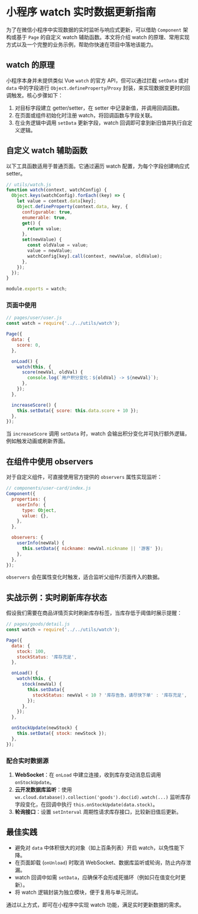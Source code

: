 # 小程序 watch 实时数据更新指南

为了在微信小程序中实现数据的实时监听与响应式更新，可以借助 `Component` 架构或基于 `Page` 的自定义 watch 辅助函数。本文将介绍 watch 的原理、常用实现方式以及一个完整的业务示例，帮助你快速在项目中落地该能力。

## watch 的原理

小程序本身并未提供类似 Vue `watch` 的官方 API，但可以通过拦截 `setData` 或对 `data` 中的字段进行 `Object.defineProperty`/`Proxy` 封装，来实现数据变更时的回调触发。核心步骤如下：

1. 对目标字段建立 getter/setter，在 setter 中记录新值，并调用回调函数。
2. 在页面或组件初始化时注册 watch，将回调函数与字段关联。
3. 在业务逻辑中调用 `setData` 更新字段，watch 回调即可拿到新旧值并执行自定义逻辑。

## 自定义 watch 辅助函数

以下工具函数适用于普通页面。它通过遍历 watch 配置，为每个字段创建响应式 setter。

```js
// utils/watch.js
function watch(context, watchConfig) {
  Object.keys(watchConfig).forEach((key) => {
    let value = context.data[key];
    Object.defineProperty(context.data, key, {
      configurable: true,
      enumerable: true,
      get() {
        return value;
      },
      set(newValue) {
        const oldValue = value;
        value = newValue;
        watchConfig[key].call(context, newValue, oldValue);
      },
    });
  });
}

module.exports = watch;
```

### 页面中使用

```js
// pages/user/user.js
const watch = require('../../utils/watch');

Page({
  data: {
    score: 0,
  },

  onLoad() {
    watch(this, {
      score(newVal, oldVal) {
        console.log(`用户积分变化：${oldVal} -> ${newVal}`);
      },
    });
  },

  increaseScore() {
    this.setData({ score: this.data.score + 10 });
  },
});
```

当 `increaseScore` 调用 `setData` 时，watch 会输出积分变化并可执行额外逻辑，例如触发动画或刷新界面。

## 在组件中使用 observers

对于自定义组件，可直接使用官方提供的 `observers` 属性实现监听：

```js
// components/user-card/index.js
Component({
  properties: {
    userInfo: {
      type: Object,
      value: {},
    },
  },

  observers: {
    userInfo(newVal) {
      this.setData({ nickname: newVal.nickname || '游客' });
    },
  },
});
```

`observers` 会在属性变化时触发，适合监听父组件/页面传入的数据。

## 实战示例：实时刷新库存状态

假设我们需要在商品详情页实时刷新库存标签，当库存低于阈值时展示提醒：

```js
// pages/goods/detail.js
const watch = require('../../utils/watch');

Page({
  data: {
    stock: 100,
    stockStatus: '库存充足',
  },

  onLoad() {
    watch(this, {
      stock(newVal) {
        this.setData({
          stockStatus: newVal < 10 ? '库存告急，请尽快下单' : '库存充足',
        });
      },
    });
  },

  onStockUpdate(newStock) {
    this.setData({ stock: newStock });
  },
});
```

### 配合实时数据源

1. **WebSocket**：在 `onLoad` 中建立连接，收到库存变动消息后调用 `onStockUpdate`。
2. **云开发数据库监听**：使用 `wx.cloud.database().collection('goods').doc(id).watch(...)` 监听库存字段变化，在回调中执行 `this.onStockUpdate(data.stock)`。
3. **轮询接口**：设置 `setInterval` 周期性请求库存接口，比较新旧值后更新。

## 最佳实践

- 避免对 `data` 中体积很大的对象（如上百条列表）开启 watch，以免性能下降。
- 在页面卸载 (`onUnload`) 时取消 WebSocket、数据库监听或轮询，防止内存泄漏。
- watch 回调中如需 `setData`，应确保不会形成死循环（例如只在值变化时更新）。
- 将 watch 逻辑封装为独立模块，便于复用与单元测试。

通过以上方式，即可在小程序中实现 watch 功能，满足实时更新数据的需求。
